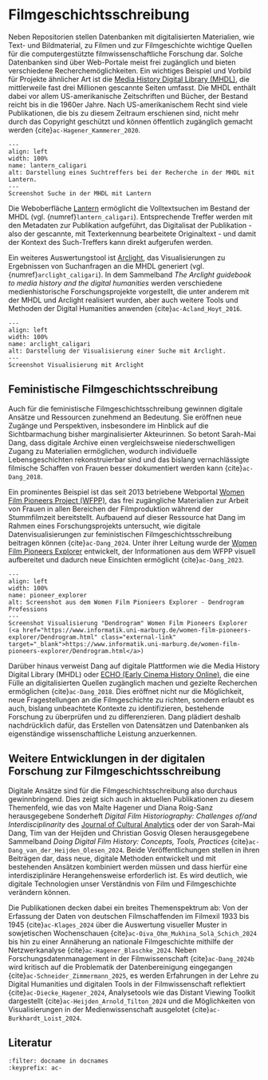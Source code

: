 # Filmgeschichtsschreibung
Neben Repositorien stellen Datenbanken mit digitalisierten Materialien, wie Text- und Bildmaterial, zu Filmen und zur Filmgeschichte wichtige Quellen für die computergestützte filmwissenschaftliche Forschung dar. Solche Datenbanken sind über Web-Portale meist frei zugänglich und bieten verschiedene Recherchemöglichkeiten. Ein wichtiges Beispiel und Vorbild für Projekte ähnlicher Art ist die <a href="https://mediahist.org/" class="external-link" target="_blank">Media History Digital Library (MHDL)</a>, die mittlerweile fast drei Millionen gescannte Seiten umfasst. Die MHDL enthält dabei vor allem US-amerikanische Zeitschriften und Bücher, der Bestand reicht bis in die 1960er Jahre. Nach US-amerikanischem Recht sind viele Publikationen, die bis zu diesem Zeitraum erschienen sind, nicht mehr durch das Copyright geschützt und können öffentlich zugänglich gemacht werden {cite}`ac-Hagener_Kammerer_2020`.

```{figure} ../assets/einleitung/Lantern_Recherche_Caligari.JPG
---
align: left
width: 100%
name: lantern_caligari
alt: Darstellung eines Suchtreffers bei der Recherche in der MHDL mit Lantern.
---
Screenshot Suche in der MHDL mit Lantern
```

Die Weboberfläche <a href="https://lantern.mediahist.org/" class="external-link" target="_blank">Lantern</a> ermöglicht die Volltextsuchen im Bestand der MHDL (vgl. {numref}`lantern_caligari`). Entsprechende Treffer werden mit den Metadaten zur Publikation aufgeführt, das Digitalisat der Publikation - also der gescannte, mit Texterkennung bearbeitete Originaltext - und damit der Kontext des Such-Treffers kann direkt aufgerufen werden.

Ein weiteres Auswertungstool ist <a href="https://search.projectarclight.org/" class="external-link" target="_blank">Arclight</a>, das Visualisierungen zu Ergebnissen von Suchanfragen an die MHDL generiert (vgl. {numref}`arclight_caligari`). In dem Sammelband _The Arclight guidebook to media history and the digital humanities_ werden verschiedene medienhistorische Forschungsprojekte vorgestellt, die unter anderem mit der MHDL und Arclight realisiert wurden, aber auch weitere Tools und Methoden der Digital Humanities anwenden {cite}`ac-Acland_Hoyt_2016`.

```{figure} ../assets/einleitung/Arclight_Caligari.JPG
---
align: left
width: 100%
name: arclight_caligari
alt: Darstellung der Visualisierung einer Suche mit Arclight.
---
Screenshot Visualisierung mit Arclight
```

## Feministische Filmgeschichtsschreibung

Auch für die feministische Filmgeschichtsschreibung gewinnen digitale Ansätze und Ressourcen zunehmend an Bedeutung. Sie eröffnen neue Zugänge und Perspektiven, insbesondere im Hinblick auf die Sichtbarmachung bisher marginalisierter Akteurinnen. So betont Sarah-Mai Dang, dass digitale Archive einen vergleichsweise niederschwelligen Zugang zu Materialien ermöglichen, wodurch individuelle Lebensgeschichten rekonstruierbar sind und das bislang vernachlässigte filmische Schaffen von Frauen besser dokumentiert werden kann {cite}`ac-Dang_2018`.

Ein prominentes Beispiel ist das seit 2013 betriebene Webportal <a href="https://wfpp.columbia.edu/" class="external-link" target="_blank">Women Film Pioneers Project (WFPP)</a>, das frei zugängliche Materialien zur Arbeit von Frauen in allen Bereichen der Filmproduktion während der Stummfilmzeit bereitstellt. Aufbauend auf dieser Ressource hat Dang im Rahmen eines Forschungsprojekts untersucht, wie digitale Datenvisualisierungen zur feministischen Filmgeschichtsschreibung beitragen können {cite}`ac-Dang_2024`. Unter ihrer Leitung wurde der <a href="https://www.informatik.uni-marburg.de/women-film-pioneers-explorer/" class="external-link" target="_blank">Women Film Pioneers Explorer</a> entwickelt, der Informationen aus dem WFPP visuell aufbereitet und dadurch neue Einsichten ermöglicht {cite}`ac-Dang_2023`.


```{figure} ../assets/einleitung/Women_Film_Pioneer_Explorer_Screenshot_Professions.PNG
---
align: left
width: 100%
name: pioneer_explorer
alt: Screenshot aus dem Women Film Pionieers Explorer - Dendrogram Professions
---
Screenshot Visualisierung "Dendrogram" Women Film Pioneers Explorer (<a href="https://www.informatik.uni-marburg.de/women-film-pioneers-explorer/Dendrogram.html" class="external-link" target="_blank">https://www.informatik.uni-marburg.de/women-film-pioneers-explorer/Dendrogram.html</a>)
```

Darüber hinaus verweist Dang auf digitale Plattformen wie die Media History Digital Library (MHDL) oder <a href="https://echo.commarts.wisc.edu/" class="external-link" target="_blank">ECHO (Early Cinema History Online)</a>, die eine Fülle an digitalisierten Quellen zugänglich machen und gezielte Recherchen ermöglichen {cite}`ac-Dang_2018`. Dies eröffnet nicht nur die Möglichkeit, neue Fragestellungen an die Filmgeschichte zu richten, sondern erlaubt es auch, bislang unbeachtete Kontexte zu identifizieren, bestehende Forschung zu überprüfen und zu differenzieren. Dang plädiert deshalb nachdrücklich dafür, das Erstellen von Datensätzen und Datenbanken als eigenständige wissenschaftliche Leistung anzuerkennen.

## Weitere Entwicklungen in der digitalen Forschung zur Filmgeschichtsschreibung

Digitale Ansätze sind für die Filmgeschichtsschreibung also durchaus gewinnbringend. Dies zeigt sich auch in aktuellen Publikationen zu diesem Themenfeld, wie das von Malte Hagener und Diana Roig-Sanz herausgegebene Sonderheft _Digital Film Historiography: Challenges of/and Interdisciplinarity_ des <a href="https://culturalanalytics.org/issue/10778" class="external-link" target="_blank">Journal of Cultural Analytics</a> oder der von Sarah-Mai Dang, Tim van der Heijden und Christian Gosvig Olesen herausgegebene Sammelband _Doing Digital Film History: Concepts, Tools, Practices_ {cite}`ac-Dang_van_der_Heijden_Olesen_2024`. Beide Veröffentlichungen stellen in ihren Beiträgen dar, dass neue, digitale Methoden entwickelt und mit bestehenden Ansätzen kombiniert werden müssen und dass hierfür eine interdisziplinäre Herangehensweise erforderlich ist. Es wird deutlich, wie digitale Technologien unser Verständnis von Film und Filmgeschichte verändern können.

Die Publikationen decken dabei ein breites Themenspektrum ab: Von der Erfassung der Daten von deutschen Filmschaffenden im Filmexil 1933 bis 1945 {cite}`ac-Klages_2024` über die Auswertung visueller Muster in sowjetischen Wochenschauen {cite}`ac-Oiva_Ohm_Mukhina_Solà_Schich_2024` bis hin zu einer Annäherung an nationale Filmgeschichte mithilfe der Netzwerkanalyse {cite}`ac-Hagener_Blaschke_2024`. Neben Forschungsdatenmanagement in der Filmwissenschaft {cite}`ac-Dang_2024b` wird kritisch auf die Problematik der Datenbereinigung eingegangen {cite}`ac-Schneider_Zimmermann_2025`, es werden Erfahrungen in der Lehre zu Digital Humanities und digitalen Tools in der Filmwissenschaft reflektiert {cite}`ac-Diecke_Hagener_2024`, Analysetools wie das Distant Viewing Toolkit dargestellt {cite}`ac-Heijden_Arnold_Tilton_2024` und die Möglichkeiten von Visualisierungen in der Medienwissenschaft ausgelotet {cite}`ac-Burkhardt_Loist_2024`.


## Literatur
```{bibliography}
:filter: docname in docnames
:keyprefix: ac-
```
